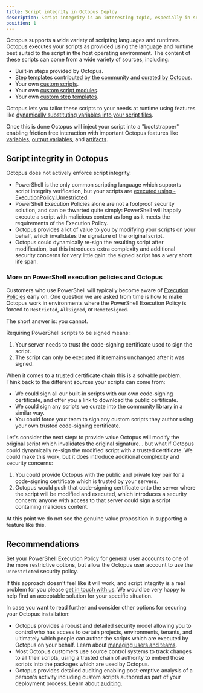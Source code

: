 ```yaml
---
title: Script integrity in Octopus Deploy
description: Script integrity is an interesting topic, especially in security sensitive situations. This page describes how scripting works in Octopus Deploy, interaction with PowerShell Execution Policies, and how to make Octopus work in restrictive environments.
position: 1
---
```


Octopus supports a wide variety of scripting languages and runtimes. Octopus executes your scripts as provided using the language and runtime best suited to the script in the host operating environment. The content of these scripts can come from a wide variety of sources, including:

- Built-in steps provided by Octopus.
- [Step templates contributed by the community and curated by Octopus](/docs/projects/community-step-templates.md).
- Your own [custom scripts](/docs/deployments/custom-scripts/index.md).
- Your own [custom script modules](/docs/deployments/custom-scripts/script-modules.md).
- Your own [custom step templates](/docs/projects/custom-step-templates.md).

Octopus lets you tailor these scripts to your needs at runtime using features like [dynamically substituting variables into your script files](/docs/projects/steps/configuration-features/substitute-variables-in-templates.md).

Once this is done Octopus will inject your script into a "bootstrapper" enabling friction free interaction with important Octopus features like [variables](/docs/projects/variables/index.md), [output variables](/docs/projects/variables/output-variables.md), and [artifacts](docs/projects/deployment-process/artifacts.md).

## Script integrity in Octopus

Octopus does not actively enforce script integrity.

- PowerShell is the only common scripting language which supports script integrity verification, but your scripts are [executed using -ExecutionPolicy Unrestricted](https://github.com/OctopusDeploy/Calamari/blob/b23ea09bd17a49fd2b0c9bae588ef1012db4f8c2/source/Calamari.Shared/Integration/Scripting/WindowsPowerShell/PowerShellBootstrapper.cs#L71).
- PowerShell Execution Policies alone are not a foolproof security solution, and can be thwarted quite simply: PowerShell will happily execute a script with malicious content as long as it meets the requirements of the Execution Policy.
- Octopus provides a lot of value to you by modifying your scripts on your behalf, which invalidates the signature of the original script.
- Octopus could dynamically re-sign the resulting script after modification, but this introduces extra complexity and additional security concerns for very little gain: the signed script has a very short life span.

### More on PowerShell execution policies and Octopus

Customers who use PowerShell will typically become aware of [Execution Policies](https://docs.microsoft.com/en-us/powershell/module/microsoft.powershell.core/about/about_execution_policies) early on. One question we are asked from time is how to make Octopus work in environments where the PowerShell Execution Policy is forced to `Restricted`, `AllSigned`, or `RemoteSigned`.

The short answer is: you cannot.

Requiring PowerShell scripts to be signed means:

1. Your server needs to trust the code-signing certificate used to sign the script.
2. The script can only be executed if it remains unchanged after it was signed.

When it comes to a trusted certificate chain this is a solvable problem. Think back to the different sources your scripts can come from:

- We could sign all our built-in scripts with our own code-signing certificate, and offer you a link to download the public certificate.
- We could sign any scripts we curate into the community library in a similar way.
- You could force your team to sign any custom scripts they author using your own trusted code-signing certificate.

Let's consider the next step: to provide value Octopus will modify the original script which invalidates the original signature... but what if Octopus could dynamically re-sign the modified script with a trusted certificate. We could make this work, but it does introduce additional complexity and security concerns:

1. You could provide Octopus with the public and private key pair for a code-signing certificate which is trusted by your servers.
2. Octopus would push that code-signing certificate onto the server where the script will be modified and executed, which introduces a security concern: anyone with access to that server could sign a script containing malicious content.

At this point we do not see the genuine value proposition in supporting a feature like this.

## Recommendations

Set your PowerShell Execution Policy for general user accounts to one of the more restrictive options, but allow the Octopus user account to use the `Unrestricted` security policy.

If this approach doesn't feel like it will work, and script integrity is a real problem for you please [get in touch with us](https://octopus.com/support). We would be very happy to help find an acceptable solution for your specific situation.

In case you want to read further and consider other options for securing your Octopus installation:

- Octopus provides a robust and detailed security model allowing you to control who has access to certain projects, environments, tenants, and ultimately which people can author the scripts which are executed by Octopus on your behalf. Learn about [managing users and teams](/docs/security/users-and-teams/index.md).
- Most Octopus customers use source control systems to track changes to all their scripts, using a trusted chain of authority to embed those scripts into the packages which are used by Octopus.
- Octopus provides detailed auditing enabling post-emptive analysis of a person's activity including custom scripts authored as part of your deployment process. Learn about [auditing](/docs/security/users-and-teams/auditing/index.md).
